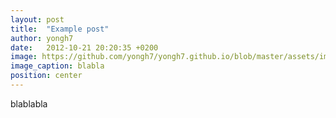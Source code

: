 ```yaml
---
layout: post
title:  "Example post"
author: yongh7
date:   2012-10-21 20:20:35 +0200
image: https://github.com/yongh7/yongh7.github.io/blob/master/assets/images/IMG_6318.heic
image_caption: blabla
position: center
---
```


blablabla